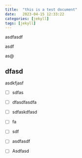 ```yaml
---
title:	"this is a test document"
date:	2023-04-15 12:33:22
categories: [jekyll]
tags: [jekyll]
---
```


asdfasdf

asdf

as@

## dfasd

asdkfjasf

- [ ] sdfas
- [ ] dfasdfasdfa
- [ ] sdfaskdfasd
- [ ] fa
- [ ] sdf
- [ ] asdfasdf
- [ ] Asdfasd

